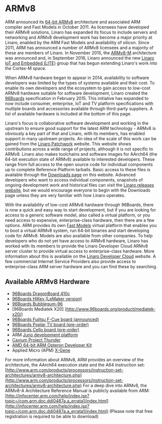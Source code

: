 # ARMv8

ARM announced its [64-bit ARMv8](http://www.arm.com/about/newsroom/arm-discloses-technical-details-of-the-next-version-of-the-arm-architecture.php) architecture and associated ARM compiler and Fast Models in October 2011. As licensees have developed their ARMv8 solutions, Linaro has expanded its focus to include servers and networking and ARMv8 development work has become a major priority at Linaro, enabled by the ARM Fast Models and availability of silicon. Since 2011, ARM has announced a number of ARMv8 licensees and a majority of these are members of Linaro. In November 2015, the [ARMv8-M](http://www.arm.com/about/newsroom/armv8-m-architecture-simplifies-security-for-smart-embedded-devices.php) architecture was announced and, in September 2016, Linaro announced the new [Linaro IoT and Embedded (LITE)](http://www.linaro.org/news/linaro-announces-lite-collaborative-software-engineering-internet-things-iot/) group that has begun extending Linaro's work into the Cortex-M space.

When ARMv8 hardware began to appear in 2014, availability to software developers was limited by the types of systems available and their cost. To enable its own developers and the ecosystem to gain access to low-cost ARMv8 hardware suitable for software development, Linaro created the [96Boards](http://www.96Boards.org) specification in February 2015. This initiative has expanded to now include consumer, enterprise, IoT and TV platform specifications with mutliple boards and accessories available through third-party suppliers. A list of available hardware is included at the bottom of this page.

Linaro's focus is collaborative software development and working in the upstream to ensure good support for the latest ARM technology - ARMv8 is obviously a key part of that and Linaro, with its members, has enabled support in many upstream projects. An idea of the scale of this work can be gained from the [Linaro Patchwork](https://patches.linaro.org/) website. This website shows contributions across a wide range of projects, although it is not specific to ARMv8. Linaro also makes toolchains and software images for AArch64 (the 64-bit execution state of ARMv8) available to interested developers. These range from full access to the open source code for individual components up to complete Reference Platform tarballs. Basic access to these files is available through the [Downloads page](http://www.linaro.org/downloads/) on this website. Advanced developers who want to access individual components, snapshots of ongoing development work and historical files can visit the [Linaro releases website](http://releases.linaro.org/), but we would encourage everyone to begin with the Downloads page unless they are very familiar with how Linaro operates.

With the availability of low-cost ARMv8 hardware through 96Boards, there is now a quick and easy way to start development, but if you are looking for access to a generic software model, also called a virtual platform, or you need access to expensive, enterprise-class hardware, then there are a few options. ARM provides its own [Fast Models](http://www.arm.com/fastmodels) virtual platform that enables you to boot a virtual ARMv8 system, run 64-bit binaries and start developing code for ARMv8. Models are also available from other companies. To help developers who do not yet have access to ARMv8 hardware, Linaro has worked with its members to provide the Linaro Developer Cloud ARMv8 server cluster to provide virtual access to enterprise-class hardware. More information about this is available on the [Linaro Developer Cloud](https://www.linaro.cloud/) website. A few commercial Internet Service Providers also provide access to enterprise-class ARM server hardware and you can find these by searching.

## Available ARMv8 Hardware

* [96Boards DragonBoard 410c](http://www.96boards.org/product/dragonboard410c/)
* [96Boards HiKey (LeMaker version)](http://www.96boards.org/product/hikey/)
* [96Boards Bubblegum-96](http://www.96boards.org/product/bubblegum-96/)
* [96Boards Mediatek X20] (http://www.96boards.org/product/mediatek-x20/)
* [96Boards Fujitsu F-Cue board (announced)](http://www.fujitsu.com/jp/group/fei/en/resources/news/topics/2016/20161025.html)
* [96Boards Poplar TV board (pre-order)](http://www.96boards.org/product/poplar/)
* [96Boards Cello board (pre-order)](http://www.96boards.org/product/cello/)
* ARM [Juno development platform](http://www.arm.com/products/tools/development-boards/versatile-express/juno-arm-development-platform.php)
* [Cavium Project Thunder](http://www.cavium.com/thundersdk_access_application.html)
* [AMD 64-bit ARM Opteron Developer Kit](http://www.amd.com/en-us/press-releases/Pages/64-bit-developer-kit-2014jul30.aspx)
* Applied Micro (APM) [X-Gene](https://www.apm.com/products/data-center/x-gene-family/x-gene/)

For more information about ARMv8, ARM provides an overview of the architecture, the AArch64 execution state and the A64 instruction set: [http://www.arm.com/products/processors/instruction-set-architectures/armv8-architecture.php](http://www.arm.com/products/processors/instruction-set-architectures/armv8-architecture.php) For a deep dive into ARMv8, the ARMv8-A Architecture Reference Manual is publicly available from ARM: [http://infocenter.arm.com/help/index.jsp?topic=/com.arm.doc.ddi0487a.a_errata1/index.html](http://infocenter.arm.com/help/index.jsp?topic=/com.arm.doc.ddi0487a.a_errata1/index.html) (Please note that free registration is required to be able to download)
